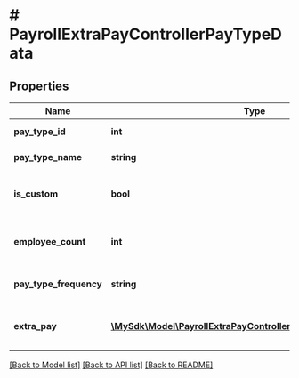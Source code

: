 # # PayrollExtraPayControllerPayTypeData

## Properties

Name | Type | Description | Notes
------------ | ------------- | ------------- | -------------
**pay_type_id** | **int** | Pay type identifier | [optional]
**pay_type_name** | **string** | Pay type name | [optional]
**is_custom** | **bool** | Whether the pay type is custom | [optional]
**employee_count** | **int** | Number of employees with this pay type | [optional]
**pay_type_frequency** | **string** | Frequency of the pay type | [optional]
**extra_pay** | [**\MySdk\Model\PayrollExtraPayControllerRecurringExtraPayItem[]**](PayrollExtraPayControllerRecurringExtraPayItem.md) | Extra pay entries for this pay type | [optional]

[[Back to Model list]](../../README.md#models) [[Back to API list]](../../README.md#endpoints) [[Back to README]](../../README.md)

